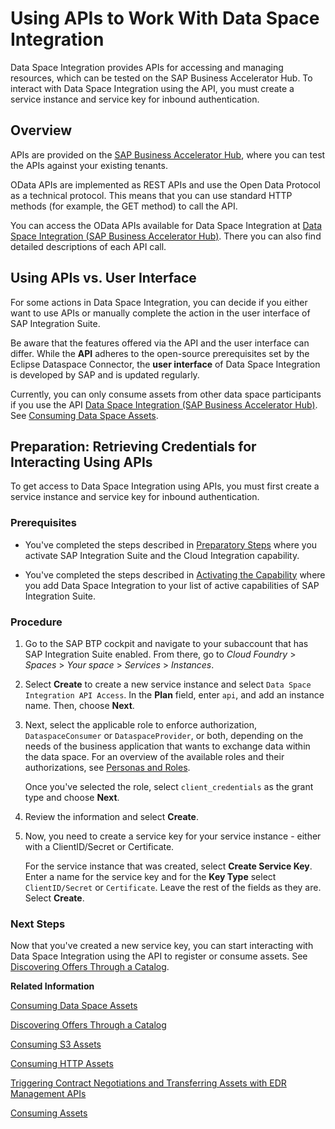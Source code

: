 <!-- loio411fd1e522f54d2687e3e80d1978073a -->

# Using APIs to Work With Data Space Integration

Data Space Integration provides APIs for accessing and managing resources, which can be tested on the SAP Business Accelerator Hub. To interact with Data Space Integration using the API, you must create a service instance and service key for inbound authentication.



<a name="loio411fd1e522f54d2687e3e80d1978073a__section_dhh_zll_zzb"/>

## Overview

APIs are provided on the [SAP Business Accelerator Hub](https://api.sap.com/), where you can test the APIs against your existing tenants.

OData APIs are implemented as REST APIs and use the Open Data Protocol as a technical protocol. This means that you can use standard HTTP methods \(for example, the GET method\) to call the API.

You can access the OData APIs available for Data Space Integration at [Data Space Integration \(SAP Business Accelerator Hub\)](https://api.sap.com/package/dataspaceintegration/rest). There you can also find detailed descriptions of each API call.



<a name="loio411fd1e522f54d2687e3e80d1978073a__section_rmq_34l_zzb"/>

## Using APIs vs. User Interface

For some actions in Data Space Integration, you can decide if you either want to use APIs or manually complete the action in the user interface of SAP Integration Suite.

Be aware that the features offered via the API and the user interface can differ. While the **API** adheres to the open-source prerequisites set by the Eclipse Dataspace Connector, the **user interface** of Data Space Integration is developed by SAP and is updated regularly.

Currently, you can only consume assets from other data space participants if you use the API [Data Space Integration \(SAP Business Accelerator Hub\)](https://api.sap.com/package/dataspaceintegration/rest). See [Consuming Data Space Assets](consuming-data-space-assets-5c0cdb8.md).



<a name="loio411fd1e522f54d2687e3e80d1978073a__section_szj_glt_c1c"/>

## Preparation: Retrieving Credentials for Interacting Using APIs

To get access to Data Space Integration using APIs, you must first create a service instance and service key for inbound authentication.



### Prerequisites

-   You've completed the steps described in [Preparatory Steps](preparatory-steps-95366b2.md) where you activate SAP Integration Suite and the Cloud Integration capability.

-   You've completed the steps described in [Activating the Capability](activating-the-capability-b49ad35.md) where you add Data Space Integration to your list of active capabilities of SAP Integration Suite.



### Procedure

1.  Go to the SAP BTP cockpit and navigate to your subaccount that has SAP Integration Suite enabled. From there, go to *Cloud Foundry* \> *Spaces* \> *Your space* \> *Services* \> *Instances*.
2.  Select **Create** to create a new service instance and select `Data Space Integration API Access`. In the **Plan** field, enter `api`, and add an instance name. Then, choose **Next**.
3.  Next, select the applicable role to enforce authorization, `DataspaceConsumer` or `DataspaceProvider`, or both, depending on the needs of the business application that wants to exchange data within the data space. For an overview of the available roles and their authorizations, see [Personas and Roles](60-Security/identity-and-access-management-for-data-space-integration-211c66a.md#loio211c66a2f65e4bf0ad0e93e68cfff984__section_cxz_vsk_pcc).

    Once you've selected the role, select `client_credentials` as the grant type and choose **Next**.

4.  Review the information and select **Create**.
5.  Now, you need to create a service key for your service instance - either with a ClientID/Secret or Certificate.

    For the service instance that was created, select **Create Service Key**. Enter a name for the service key and for the **Key Type** select `ClientID/Secret` or `Certificate`. Leave the rest of the fields as they are. Select **Create**.




### Next Steps

Now that you've created a new service key, you can start interacting with Data Space Integration using the API to register or consume assets. See [Discovering Offers Through a Catalog](discovering-offers-through-a-catalog-90f3619.md).

**Related Information**  


[Consuming Data Space Assets](consuming-data-space-assets-5c0cdb8.md "In Data Space Integration, as a consumer, you want to consume data assets provided by other members of the data space.")

[Discovering Offers Through a Catalog](discovering-offers-through-a-catalog-90f3619.md "Before you can consume an asset of another data space participant, you must discover their catalog and decide on an offer.")

[Consuming S3 Assets](consuming-s3-assets-4afdf5c.md "To consume assets, you must agree with the provider on the conditions. This process happens in a contract negotiation, after which you can transfer your assets.")

[Consuming HTTP Assets](consuming-http-assets-735300c.md "Learn how to initiate contract negotiations and transfer HTTP assets from a provider's catalog.")

[Triggering Contract Negotiations and Transferring Assets with EDR Management APIs](triggering-contract-negotiations-and-transferring-assets-with-edr-management-apis-eace95e.md "To consume assets, you must agree with the provider on the conditions. This process happens in a contract negotiation, after which you can transfer your assets.")

[Consuming Assets](consuming-assets-f6b27ac.md "You've successfully negotiated the usage of a provider's asset, and you've triggered the transfer process. Now, you can consume the chosen asset.")

